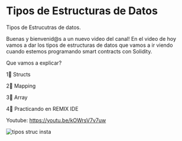 # Tipos de Estructuras de Datos

Tipos de Estrucutras de datos.

Buenas y bienvenid@s a un nuevo video del canal! En el video de hoy vamos a dar los tipos de estructuras de datos que vamos a ir viendo cuando estemos programando smart contracts con Solidity.

Que vamos a explicar?

1⃣ Structs

2⃣ Mapping

3⃣ Array

4⃣ Practicando en REMIX IDE

Youtube: https://youtu.be/kOWrsV7v7uw

![tipos struc insta](https://user-images.githubusercontent.com/101588200/170527283-ebaaf17a-0c16-406b-80e8-47ef54a93e0b.png)
